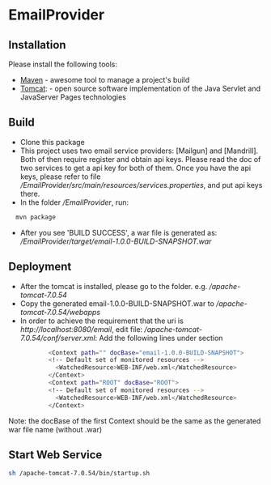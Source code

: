 EmailProvider
=============

Installation
--------------
Please install the following tools:
  * [Maven] - awesome tool to manage a project's build
  * [Tomcat]: - open source software implementation of the Java Servlet and JavaServer Pages technologies

Build
--------------
  - Clone this package
  - This project uses two email service providers: [Mailgun] and [Mandrill]. Both of then require register and obtain api keys. Please read the doc of two services to get a api key for both of them. Once you have the api keys, please refer to file */EmailProvider/src/main/resources/services.properties*, and put api keys there.
  - In the folder */EmailProvider*, run: 
```sh
  mvn package
```
  - After you see 'BUILD SUCCESS', a war file is generated as: */EmailProvider/target/email-1.0.0-BUILD-SNAPSHOT.war*

Deployment
--------------
  - After the tomcat is installed, please go to the folder. e.g. */apache-tomcat-7.0.54*
  - Copy the generated email-1.0.0-BUILD-SNAPSHOT.war to */apache-tomcat-7.0.54/webapps*
  - In order to achieve the requirement that the uri is *http://localhost:8080/email*, edit file:
*/apache-tomcat-7.0.54/conf/server.xml*: Add the following lines under <Host> section
```sh
           <Context path="" docBase="email-1.0.0-BUILD-SNAPSHOT">
           <!-- Default set of monitored resources -->
             <WatchedResource>WEB-INF/web.xml</WatchedResource>
           </Context>
           <Context path="ROOT" docBase="ROOT">
           <!-- Default set of monitored resources -->
             <WatchedResource>WEB-INF/web.xml</WatchedResource>
           </Context>
```

Note: the docBase of the first Context should be the same as the generated war file name (without .war)

Start Web Service
--------------
```sh
sh /apache-tomcat-7.0.54/bin/startup.sh
```

[Maven]:http://maven.apache.org/download.cgi
[Tomcat]:http://tomcat.apache.org/download-70.cgi
